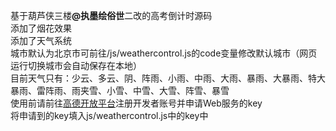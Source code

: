 基于葫芦侠三楼<strong>@执墨绘俗世</strong>二改的高考倒计时源码
<br>添加了烟花效果
<br>添加了天气系统
<br>城市默认为北京市可前往/js/weathercontrol.js的code变量修改默认城市（网页运行切换城市会自动保存在本地）
<br>目前天气只有：少云、多云、阴、阵雨、小雨、中雨、大雨、暴雨、大暴雨、特大暴雨、雷阵雨、雨夹雪、小雪、中雪、大雪、阵雪、暴雪
<br>使用前请前往<a href="https://lbs.amap.com/" target="_blanket">高德开放平台</a>注册开发者账号并申请Web服务的key
<br>将申请到的key填入js/weathercontrol.js中的key中
